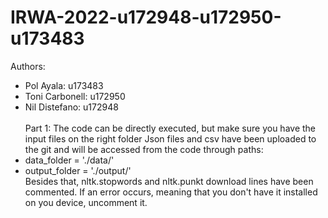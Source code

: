 # IRWA-2022-u172948-u172950-u173483

Authors:
- Pol Ayala: u173483
- Toni Carbonell: u172950
- Nil Distefano: u172948
<br><br>
Part 1: The code can be directly executed, but make sure you have the input files on the right folder
Json files and csv have been uploaded to the git and will be accessed from the code through paths:
- data_folder = './data/'
- output_folder = './output/'<br>
Besides that, nltk.stopwords and nltk.punkt download lines have been commented. If an error occurs, meaning that you don't have it installed on you device, uncomment it.
